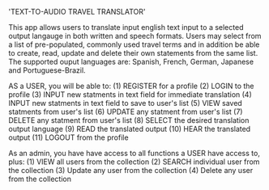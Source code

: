 'TEXT-TO-AUDIO TRAVEL TRANSLATOR'

This app allows users to translate input english text input to a selected output langauge in both written and speech formats. Users may select from a list of pre-populated, commonly used travel terms and in addition be able to create, read, update and delete their own statements from the same list. The supported ouput languages are: Spanish, French, German, Japanese and Portuguese-Brazil. 

AS a USER, you will be able to:
(1) REGISTER for a profile 
(2) LOGIN to the profile 
(3) INPUT new statments in text field for immediate translation 
(4) INPUT new statments in text field to save to user's list
(5) VIEW saved statments from user's list 
(6) UPDATE any statment from user's list 
(7) DELETE any statment from user's list 
(8) SELECT the desired translation output language
(9) READ the translated output
(10) HEAR the translated output
(11) LOGOUT from the profile

As an admin, you have have access to all functions a USER have access to, plus: 
(1) VIEW all users from the collection
(2) SEARCH individual user from the collection
(3) Update any user from the collection
(4) Delete any user from the collection